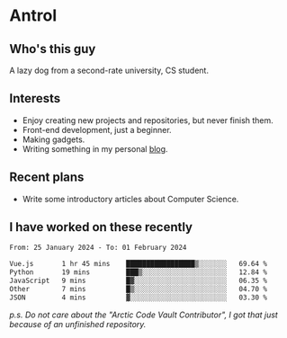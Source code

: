 # Antrol

## Who's this guy

A lazy dog from a second-rate university, CS student.

## Interests

* Enjoy creating new projects and repositories, but never finish them.
* Front-end development, just a beginner.
* Making gadgets.
* Writing something in my personal [blog](https://blog.antrol.xyz/).

## Recent plans

* Write some introductory articles about Computer Science.

<!--
* Try to develop a website for [Anime4KCPP](https://github.com/TianZerL/Anime4KCPP).
* Develop a Markdown renderer which user can customize its css, of course it is GUI-based.~~(If I could finish  it before getting bored)~~
* Work with my [teammates](https://github.com/SWJTU-Lazy-Dogs).
* Find something interests me, as a hobby after finishing my ~~boring~~ homework.
-->

## I have worked on these recently

<!--START_SECTION:waka-->

```txt
From: 25 January 2024 - To: 01 February 2024

Vue.js       1 hr 45 mins    █████████████████▒░░░░░░░   69.64 %
Python       19 mins         ███▒░░░░░░░░░░░░░░░░░░░░░   12.84 %
JavaScript   9 mins          █▓░░░░░░░░░░░░░░░░░░░░░░░   06.35 %
Other        7 mins          █▒░░░░░░░░░░░░░░░░░░░░░░░   04.70 %
JSON         4 mins          ▓░░░░░░░░░░░░░░░░░░░░░░░░   03.30 %
```

<!--END_SECTION:waka-->

*p.s.  Do not care about the "Arctic Code Vault Contributor", I got that just because of an unfinished repository.*

<!--
**qzmlgfj/qzmlgfj** is a ✨ _special_ ✨ repository because its `README.md` (this file) appears on your GitHub profile.

Here are some ideas to get you started:

- 🔭 I’m currently working on ...
- 🌱 I’m currently learning ...
- 👯 I’m looking to collaborate on ...
- 🤔 I’m looking for help with ...
- 💬 Ask me about ...
- 📫 How to reach me: ...
- 😄 Pronouns: ...
- ⚡ Fun fact: ...
-->
